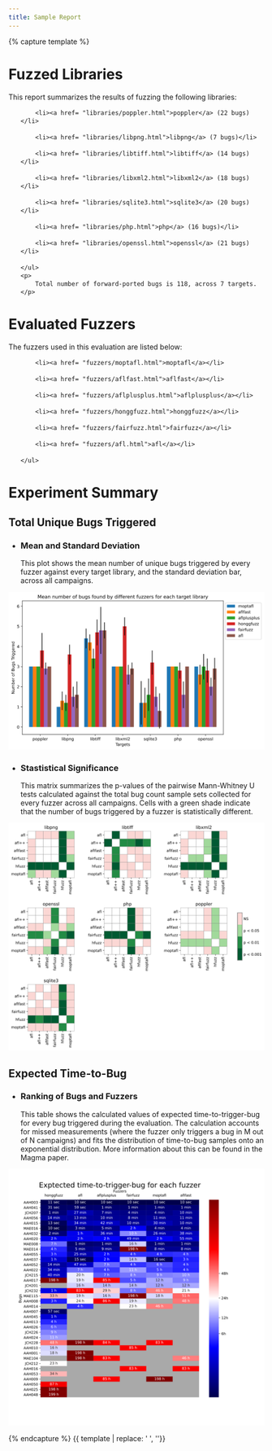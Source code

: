 ```yaml
---
title: Sample Report
---
```


{% capture template %}

<div class="section">
    <h1>Fuzzed Libraries</h1>
    <p>This report summarizes the results of fuzzing the following libraries:</p>
    <ul id="target-list" class="browser-default">
        
        <li><a href= "libraries/poppler.html">poppler</a> (22 bugs)</li>
        
        <li><a href= "libraries/libpng.html">libpng</a> (7 bugs)</li>
        
        <li><a href= "libraries/libtiff.html">libtiff</a> (14 bugs)</li>
        
        <li><a href= "libraries/libxml2.html">libxml2</a> (18 bugs)</li>
        
        <li><a href= "libraries/sqlite3.html">sqlite3</a> (20 bugs)</li>
        
        <li><a href= "libraries/php.html">php</a> (16 bugs)</li>
        
        <li><a href= "libraries/openssl.html">openssl</a> (21 bugs)</li>
        
    </ul>
    <p>
        Total number of forward-ported bugs is 118, across 7 targets.
    </p>
</div>

<div class="section">
    <h1>Evaluated Fuzzers</h1>
    <p>The fuzzers used in this evaluation are listed below:</p>
    <ul id="fuzzer-list" class="browser-default">
        
        <li><a href= "fuzzers/moptafl.html">moptafl</a></li>
        
        <li><a href= "fuzzers/aflfast.html">aflfast</a></li>
        
        <li><a href= "fuzzers/aflplusplus.html">aflplusplus</a></li>
        
        <li><a href= "fuzzers/honggfuzz.html">honggfuzz</a></li>
        
        <li><a href= "fuzzers/fairfuzz.html">fairfuzz</a></li>
        
        <li><a href= "fuzzers/afl.html">afl</a></li>
        
    </ul>
</div>

<!--
EXPERIMENT PARAMETERS WILL BE LISTED HERE
-->

<div class="section">
    <h1>Experiment Summary</h1>
    <div id="bugs-triggered">
        <h2>Total Unique Bugs Triggered</h2>
        <ul class="collapsible popout">
            <li>
                <div class="collapsible-header">
                    <h3>Mean and Standard Deviation</h3>
                </div>
                <div class="collapsible-body">
                    This plot shows the mean number of unique bugs triggered by every fuzzer against every target
                    library, and the standard deviation bar, across all campaigns.
                </div>
            </li>
        </ul>
        <img class="materialboxed responsive-img" src ="./plots/mean_variance_bar.svg">
        <ul class="collapsible popout">
            <li>
                <div class="collapsible-header">
                    <h3>Stastistical Significance</h3>
                </div>
                <div class="collapsible-body">
                    This matrix summarizes the p-values of the pairwise Mann-Whitney U tests calculated against the
                    total bug count sample sets collected for every fuzzer across all campaigns. Cells with a green
                    shade indicate that the number of bugs triggered by a fuzzer is statistically different.
                </div>
            </li>
        </ul>
        <img class="materialboxed responsive-img" src ="./plots/signplot.svg">
    </div>
    <div id="expected-ttb">
        <h2>Expected Time-to-Bug</h2>
        <ul class="collapsible popout">
            <li>
                <div class="collapsible-header">
                    <h3>Ranking of Bugs and Fuzzers</h3>
                </div>
                <div class="collapsible-body">
                    This table shows the calculated values of expected time-to-trigger-bug for every bug triggered
                    during the evaluation. The calculation accounts for missed measurements (where the fuzzer only
                    triggers a bug in M out of N campaigns) and fits the distribution of time-to-bug samples onto an
                    exponential distribution. More information about this can be found in the Magma paper.
                </div>
            </li>
        </ul>
        <img class="materialboxed responsive-img" src ="./plots/expected_time_to_bug_heat.svg">
    </div>
</div>

{% endcapture %}
{{ template | replace: '    ', ''}}
